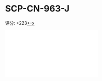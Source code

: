 # SCP-CN-963-J
                        


评分: +223<a shape='rect' title='&#25105;&#21916;&#27426;' href='javascript:;' onclick='WIKIDOT.modules.PageRateWidgetModule.listeners.rate(event, 1)'>+</a><a shape='rect' title='&#25105;&#19981;&#21916;&#27426;' href='javascript:;' onclick='WIKIDOT.modules.PageRateWidgetModule.listeners.rate(event, -1)'>&#8211;</a><a shape='rect' title='&#21462;&#28040;&#25105;&#30340;&#25237;&#31080;' href='javascript:;' onclick='WIKIDOT.modules.PageRateWidgetModule.listeners.cancelVote(event)'>x</a>
<iframe frameborder='0' scrolling='auto' class='html-block-iframe' src='/scp-cn-963-j/html/dc8f09a63db1422a3512d051ff0a7369e9db5a05-7374969041172784950' allowtransparency='true' />



                    